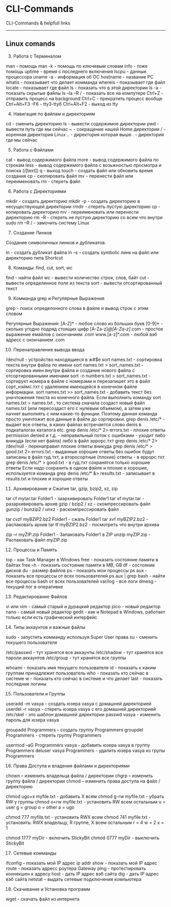 # CLI-Commands

CLI-Commands &amp; helpfull links

---

## Linux comands

3. Работа с Терминалом

man                 - помощь
man -k              - помощь по ключевым словам
info                - тоже помощь
uptime              - время с последнего включения
lscpu               - данные процессора
uname -a            - информация об ОС
hostname            - название PC
whatis              - показывает что делает комманда
whereis             - показывает где файл
locate              - показывает где файл
ls                  - показать что в этой директории
ls -a               - показать скрытые файлы
ls –la –R  /        - показать все на компутере
Ctrl+Z              - отправить процесс на background
Ctrl+C              - прекратить процесс вообще
Ctrl+Alt+F3 -F6     - tty3-tty6
Ctrl+Alt+F2         - выход из tty

4. Навигация по файлам и директориям

cd                  - сменить директорию
ls                  - вывести содержимое директории
pwd                 - вывести путь где мы сейчас
~                   - сокращение нашей Home директории
/                   - коренная директория Linux
..                  - директория которая выше
.                   - директория где мы сейчас

5. Работа с Файлами

cat                 - вывод содержимого файла
more                - вывод содержимого файла по строкам
less                - вывод содержимого файла с возьжностью просмотра и поиска (/[text])
q                   - выход
touch               - создать файл или обновить время создания
cp                  - скопировать файл
mv                  - перенести файл или переименовать
rm                  - стереть файл

6. Работа с Директориями

mkdir               - создать директорию
mkdir -p            - создать директорию в несуществующей директории
rmdir               - стереть пустую директорию
cp                  - копировать директорию
mv                  - переименовать или перенести директорию
rm –R               - стереть не пустую директорию со всем что внутри
sudo rm –R  /       - замочить систему Linux

7. Создание Линков

Создание символичных линков и дубликатов.

ln                  - создать дубликат файла
ln –s               - создать symbolic линк на файл или директорию типа Shortcut

8. Команды: find, cut, sort, wc

find                - найти файл
wc                  - вывести количество строк, слов, байт
cut                 - вывести определенное поле из текста
sort                - вывести отсортированный текст

9. Комманда grep и Регулярные Выражения

grep                - поиск определонного слова в файле и вывод строк с этим словом

Регулярные Выражения:
[A-Z]*                  - любое слово из больших букв
[0-9]*                  - сколько угодно подряд стоящих цифр
[A-Za-z]*@[A-Za-z]*.com - простое выражение емайлов с окончанием .com
www.[a-z]*.com          - любой вэб адресс  с окончанием .com

10. Перенаправление вывода ввода

/dev/null                               - устройство находящиеся в ж#$е
sort names.txt                          - сортировка текста внутри файла по имени
sort names.txt > sort_names.txt         - сортировка имен внутри файла и создание нового файла с отсортированными именами
sort -n numbers.txt > sort_names.txt    - сортирует номера в файле с номерами и перезапишет это в файл сорт_нэймс.тхт с удалением имеющейся в конечном файле информации.
sort names.txt >> sort_names.txt        - добавить текст без уничтожения текста из конечного файла.
Если выполнить команду sort names.txt > names.txt , то система сначала создаст новый файл names.txt (или пересоздаст его с нулевым объемом), а затем уже начнет выполнять с ним какие-то функции. Поэтому данная команда просто уничтожит все данные в файле до сортировки.
grep denis /etc/*                       - выдает все ответы, в каких файлах встречается слово denis в подкаталогах каталога etc.
grep denis /etc/* 2> errors.txt         - плохие ответы permission denied и т.д. - неправильный поток с ошибками - уходит либо вникуда (если нет файла) либо в файл эррорс.тхт
grep denis /etc/* 2> /dev/null          - перенаправил плохие ответы вникуда
grep denis /etc/* > good.txt 2> errors.txt - выданные хорошие ответы без ошибок будут записаны в файл гуд.тхт, а второсортные (плохие) ответы - в еррорс.тхт
grep denis /etc/* > good.txt            - в гуд.тхт сохранятся только хорошие ответы
Если надо сохранить в одном файле и плохие и хорошие, используется команда
grep denis /etc/* &> results.txt        - записывает в results.txt и плохие и хорошие ответы

11. Архивирование и Сжатие tar, gzip, bzip2, xz, zip

tar cf mytar.tar Folder1        - заархивировать Folder1
tar xf mytar.tar                - разархивировать архив
gzip / bzip2 / xz               - скомпрессировать файл
gunzip / bunzip2 / unxz         - раскомпрессировать файл

tar cvzf myBZIP2.bz2 Folder1    - сжать Folder1
tar xvf  myBZIP2.bz2            - распаковать архив
tar tf myBZIP2.bz2              - посмотреть что внутри архива

zip –r myZIP.zip Folder1        - Запаковать Folder1 в ZIP
unzip myZIP.zip                 - Распаковать файл myZIP.zip

12. Процессы и Память

top                 - как Task Manager в Windows
free                - показать состояние памяти в байтах
free –h             - показать состояние памяти в MB, GB
df                  - состояние дисков
du                  - размер файлов
ps                  - показать мои процессы
ps aux              - показать все процессы от всех пользователей
ps aux | grep bash  - найти все процессы bash от всех пользователей
var/log             - все логи
dmesg               - текущий лог в оперативке

13. Редактирование Файлов

vi или vim          - самый старый и дурацкий редактор
pico                - новый редактор
nano                - самый новый редактор
gedit               - как и Notepad в Windows, работает только  если есть графический интерфейс

14. Типы аккаунтов и важные файлы

sudo                - запустить комманду используя Super User права
su                  - сменить текушего пользователя

/etc/passwd         - тут хранятся все аккаунты
/etc/shadow         - тут хранятся все пароли аккаунтов
/etc/group          - тут хранятся все группы

whoami              - показать имя текущего пользователя
id                  - показать к каким группам принадлежит пользователь
who                 - показать кто сейчас в системе
w                   - показать кто сейчас в системе и что делает
last                - показать последние логины

15. Пользователи и Группы

useradd  -m vasya   - создать юзера vasya с домашней  директорией
userdel –r vasya    - стереть юзера vasya с его домашней  директорией
/etc/skel           -  это шаблон домашней директории
passwd vasya        - изменить пароль для юзера vasya

groupadd Programmers  - создать группу Programmers
groupdel Programmers  - стереть группу Programmers

usermod –aG Programmers vasya   - добавить юзера vasya в группу Programmers
deluser vasya Programmers       - удалить юзера vasya  из групы Programmers

16. Права Доступа и владения файлами и директориями

chown   – изменить владельца файла / директории
chgrp   – изменить группу файла / директории
сhmod   – изменить права доступа на файл / директорию

chmod  ugo+x  myfile.txt    - добавить X всем
сhmod  g-rw   myfile.txt    - убрать RW у группы
chmod  o=rw   myfile.txt    - установить RW всем остальным
u = user
g = group
o = other
a = ugo

chmod  777   myfile.txt     - установить RWX всем
chmod  741   myfile.txt     - установить: RWX владельцу, R группе, X всем остальным
r = 4
w = 2
x = 1

chmod 1777 myDir    - включить StickyBit
chmod 0777 myDir    - выключить StickyBit

17. Сетевые комманды

ifconfig            - показать мой IP адрес
ip addr show        - показать мой IP адрес
route               - показать адресс роутера Gateway
ping                - протестировать коннекшен к адресу
host                - дать IP адрес вэб сайта
dig                 - дать IP адрес вэб сайта
netstat             – выдать сетевые подключения компьютера

18. Скачивание и Установка программ

wget                - скачать файл из интернета
